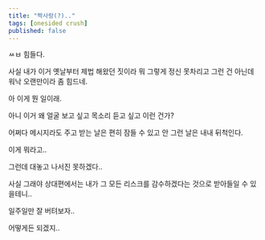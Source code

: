 ```yaml
---
title: "짝사랑(?).."
tags: [onesided crush]
published: false
---
```


ㅆㅂ 힘들다.

사실 내가 이거 옛날부터 제법 해왔던 짓이라 뭐 그렇게 정신 못차리고 그런 건 아닌데 워낙 오랜만이라 좀 힘드네.

아 이게 뭔 일이래. 

아니 이거 왜 얼굴 보고 싶고 목소리 듣고 싶고 이런 건가? 

어쩌다 메시지라도 주고 받는 날은 편히 잠들 수 있고 안 그런 날은 내내 뒤척인다.

이게 뭐라고..

그런데 대놓고 나서진 못하겠다..

사실 그래야 상대편에서는 내가 그 모든 리스크를 감수하겠다는 것으로 받아들일 수 있을테니..

일주일만 잘 버텨보자..

어떻게든 되겠지..
